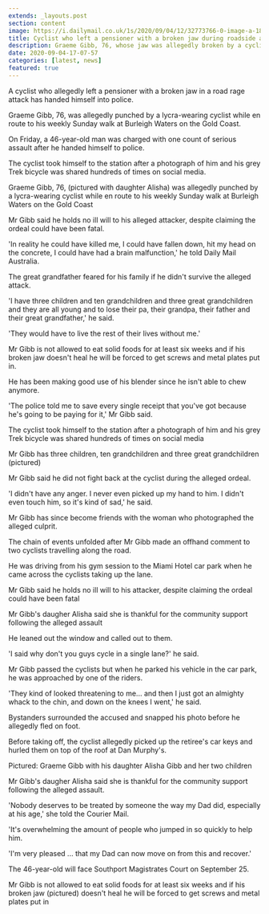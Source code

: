 ```yaml
---
extends: _layouts.post
section: content
image: https://i.dailymail.co.uk/1s/2020/09/04/12/32773766-0-image-a-180_1599217807764.jpg 
title: Cyclist who left a pensioner with a broken jaw during roadside attack hands himself into police 
description: Graeme Gibb, 76, whose jaw was allegedly broken by a cyclist during a road rage incident on the Gold Coast said he holds no ill will towards his attacker. 
date: 2020-09-04-17-07-57 
categories: [latest, news] 
featured: true 
--- 
```

A cyclist who allegedly left a pensioner with a broken jaw in a road rage attack has handed himself into police. 

Graeme Gibb, 76, was allegedly punched by a lycra-wearing cyclist while en route to his weekly Sunday walk at Burleigh Waters on the Gold Coast. 

On Friday, a 46-year-old man was charged with one count of serious assault after he handed himself to police.

The cyclist took himself to the station after a photograph of him and his grey Trek bicycle was shared hundreds of times on social media. 

Graeme Gibb, 76, (pictured with daughter Alisha) was allegedly punched by a lycra-wearing cyclist while en route to his weekly Sunday walk at Burleigh Waters on the Gold Coast

Mr Gibb said he holds no ill will to his alleged attacker, despite claiming the ordeal could have been fatal. 

'In reality he could have killed me, I could have fallen down, hit my head on the concrete, I could have had a brain malfunction,' he told Daily Mail Australia.

The great grandfather feared for his family if he didn't survive the alleged attack.

'I have three children and ten grandchildren and three great grandchildren and they are all young and to lose their pa, their grandpa, their father and their great grandfather,' he said. 

'They would have to live the rest of their lives without me.'

Mr Gibb is not allowed to eat solid foods for at least six weeks and if his broken jaw doesn't heal he will be forced to get screws and metal plates put in. 

He has been making good use of his blender since he isn't able to chew anymore. 

'The police told me to save every single receipt that you've got because he's going to be paying for it,' Mr Gibb said. 

The cyclist took himself to the station after a photograph of him and his grey Trek bicycle was shared hundreds of times on social media 

Mr Gibb has three children, ten grandchildren and three great grandchildren (pictured)

Mr Gibb said he did not fight back at the cyclist during the alleged ordeal.  

'I didn't have any anger. I never even picked up my hand to him. I didn't even touch him, so it's kind of sad,' he said.   

Mr Gibb has since become friends with the woman who photographed the alleged culprit.  

The chain of events unfolded after Mr Gibb made an offhand comment to two cyclists travelling along the road.

He was driving from his gym session to the Miami Hotel car park when he came across the cyclists taking up the lane.

Mr Gibb said he holds no ill will to his attacker, despite claiming the ordeal could have been fatal 

Mr Gibb's daugher Alisha said she is thankful for the community support following the alleged assault 

He leaned out the window and called out to them.

'I said why don't you guys cycle in a single lane?' he said.

Mr Gibb passed the cyclists but when he parked his vehicle in the car park, he was approached by one of the riders. 

'They kind of looked threatening to me... and then I just got an almighty whack to the chin, and down on the knees I went,' he said.  

Bystanders surrounded the accused and snapped his photo before he allegedly fled on foot.  

Before taking off, the cyclist allegedly picked up the retiree's car keys and hurled them on top of the roof at Dan Murphy's. 

Pictured: Graeme Gibb with his daughter Alisha Gibb and her two children

Mr Gibb's daugher Alisha said she is thankful for the community support following the alleged assault.  

'Nobody deserves to be treated by someone the way my Dad did, especially at his age,' she told the Courier Mail.

'It's overwhelming the amount of people who jumped in so quickly to help him.

'I'm very pleased ... that my Dad can now move on from this and recover.' 



The 46-year-old will face Southport Magistrates Court on September 25. 

Mr Gibb is not allowed to eat solid foods for at least six weeks and if his broken jaw (pictured) doesn't heal he will be forced to get screws and metal plates put in 

